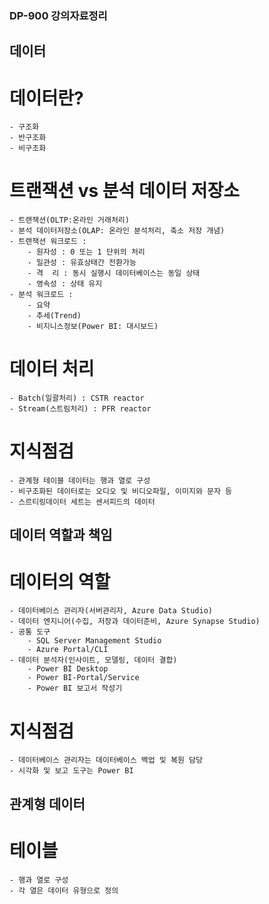 ### DP-900 강의자료정리

## 데이터
# 데이터란?
    - 구조화
    - 반구조화
    - 비구조화

# 트랜잭션 vs 분석 데이터 저장소
    - 트랜잭션(OLTP:온라인 거래처리)
    - 분석 데이터저장소(OLAP: 온라인 분석처리, 축소 저장 개념)
    - 트랜잭션 워크로드 :
        - 원자성 : 0 또는 1 단위의 처리
        - 일관성 : 유효상태간 전환가능
        - 격  리 : 동시 실행시 데이터베이스는 동일 상태
        - 영속성 : 상태 유지
    - 분석 워크로드 :
        - 요약
        - 추세(Trend)
        - 비지니스정보(Power BI: 대시보드)

# 데이터 처리
    - Batch(일괄처리) : CSTR reactor
    - Stream(스트림처리) : PFR reactor

# 지식점검
    - 관계형 테이블 데이터는 행과 열로 구성
    - 비구조화된 데이터로는 오디오 및 비디오파일, 이미지와 문자 등
    - 스르티링데이터 세트는 센서피드의 데이터


## 데이터 역할과 책임
# 데이터의 역할
    - 데이터베이스 관리자(서버관리자, Azure Data Studio)
    - 데이터 엔지니어(수집, 저장과 데이터준비, Azure Synapse Studio)
    - 공통 도구
        - SQL Server Management Studio
        - Azure Portal/CLI
    - 데이터 분석자(인사이트, 모델링, 데이터 결합)
        - Power BI Desktop
        - Power BI-Portal/Service
        - Power BI 보고서 작성기

# 지식점검
    - 데이터베이스 관리자는 데이터베이스 백업 및 복원 담당
    - 시각화 및 보고 도구는 Power BI


## 관계형 데이터

# 테이블
    - 행과 열로 구성
    - 각 열은 데이터 유형으로 정의
    



    